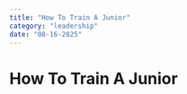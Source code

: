 ```yaml
---
title: "How To Train A Junior"
category: "leadership"
date: "08-16-2025"
---
```


# How To Train A Junior
